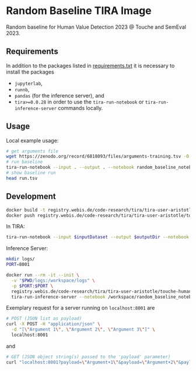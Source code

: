 # Random Baseline TIRA Image
Random baseline for Human Value Detection 2023 @ Touche and SemEval 2023.

## Requirements

In addition to the packages listed in
[requirements.txt](requirements.txt)
it is necessary to install the packages
- `jupyterlab`,
- `runnb`,
- `pandas` (for the inference server), and
- `tira>=0.0.28`
in order to use the `tira-run-notebook` or `tira-run-inference-server` commands locally.

## Usage

Local example usage:
```bash
# get arguments file
wget https://zenodo.org/record/6818093/files/arguments-training.tsv -O arguments.tsv
# run baseline
tira-run-notebook --input . --output . --notebook random_baseline_notebook.ipynb
# show baseline run
head run.tsv
```

## Development
```bash
docker build -t registry.webis.de/code-research/tira/tira-user-aristotle/touche-human-value-detection-random-baseline-tira:1.0.0 .
docker push registry.webis.de/code-research/tira/tira-user-aristotle/touche-human-value-detection-random-baseline-tira:1.0.0
```

In TIRA:
```bash
tira-run-notebook --input $inputDataset --output $outputDir --notebook /workspace/random_baseline_notebook.ipynb
```

Inference Server:
```bash
mkdir logs/
PORT=8001

docker run --rm -it --init \
  -v "$PWD/logs:/workspace/logs" \
  -p $PORT:$PORT \
  registry.webis.de/code-research/tira/tira-user-aristotle/touche-human-value-detection-random-baseline-tira:1.0.0 \
  tira-run-inference-server --notebook /workspace/random_baseline_notebook.ipynb --port $PORT
```
Exemplary request for a server running on `localhost:8001` are
```bash
# POST (JSON list as payload)
curl -X POST -H "application/json" \
  -d "[\"Argument 1\", \"Argument 2\", \"Argument 3\"]" \
  localhost:8001
```
and
```bash
# GET (JSON object string(s) passed to the 'payload' parameter)
curl "localhost:8001?payload=\"Argument+1\"&payload=\"Argument+2\"&payload=\"Argument+3\""
```
